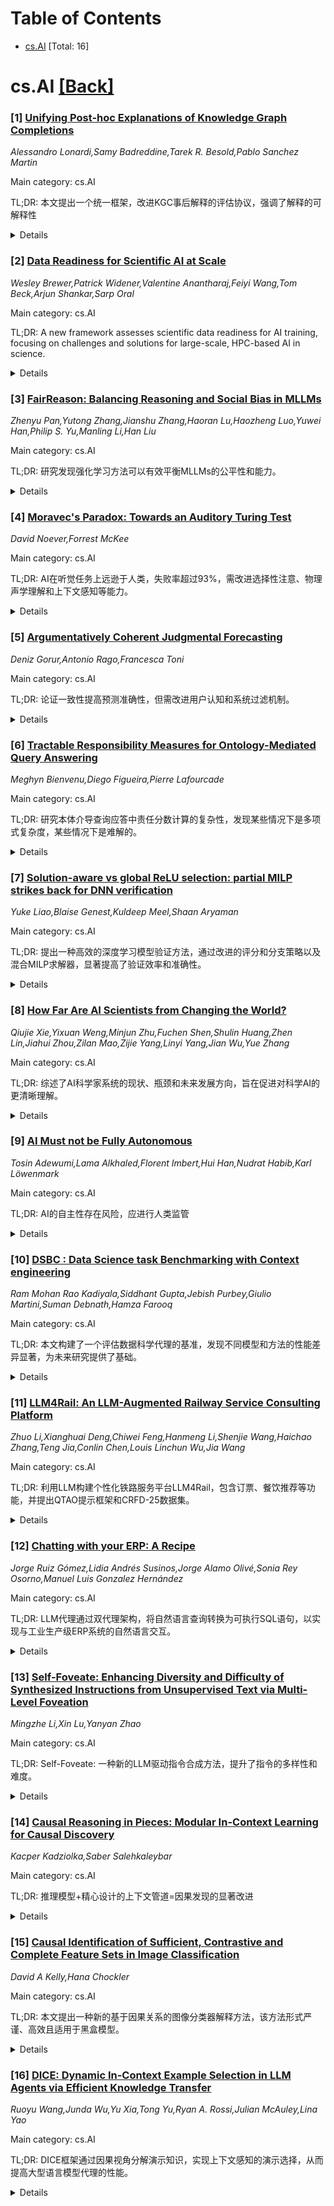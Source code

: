<div id=toc></div>

# Table of Contents

- [cs.AI](#cs.AI) [Total: 16]


<div id='cs.AI'></div>

# cs.AI [[Back]](#toc)

### [1] [Unifying Post-hoc Explanations of Knowledge Graph Completions](https://arxiv.org/abs/2507.22951)
*Alessandro Lonardi,Samy Badreddine,Tarek R. Besold,Pablo Sanchez Martin*

Main category: cs.AI

TL;DR: 本文提出一个统一框架，改进KGC事后解释的评估协议，强调了解释的可解释性


<details>
  <summary>Details</summary>
Motivation: 现有的知识图谱补全（KGC）的事后可解释性缺乏形式化和一致的评估，阻碍了可重复性和跨研究比较。

Method: 提出了一种通用的多目标优化框架来描述KGC中的事后解释，并建议改进的评估协议。

Result: 提出了一种统一的框架和改进的评估协议，以提高KGC可解释性的可重复性和影响力。

Conclusion: 这项工作旨在通过统一方法和改进评估标准，使知识图谱补全的可解释性研究更具可重复性和影响力。

Abstract: Post-hoc explainability for Knowledge Graph Completion (KGC) lacks
formalization and consistent evaluations, hindering reproducibility and
cross-study comparisons. This paper argues for a unified approach to post-hoc
explainability in KGC. First, we propose a general framework to characterize
post-hoc explanations via multi-objective optimization, balancing their
effectiveness and conciseness. This unifies existing post-hoc explainability
algorithms in KGC and the explanations they produce. Next, we suggest and
empirically support improved evaluation protocols using popular metrics like
Mean Reciprocal Rank and Hits@$k$. Finally, we stress the importance of
interpretability as the ability of explanations to address queries meaningful
to end-users. By unifying methods and refining evaluation standards, this work
aims to make research in KGC explainability more reproducible and impactful.

</details>


### [2] [Data Readiness for Scientific AI at Scale](https://arxiv.org/abs/2507.23018)
*Wesley Brewer,Patrick Widener,Valentine Anantharaj,Feiyi Wang,Tom Beck,Arjun Shankar,Sarp Oral*

Main category: cs.AI

TL;DR: A new framework assesses scientific data readiness for AI training, focusing on challenges and solutions for large-scale, HPC-based AI in science.


<details>
  <summary>Details</summary>
Motivation: To examine how Data Readiness for AI (DRAI) principles apply to leadership-scale scientific datasets used to train foundation models, and to guide infrastructure development toward standardized, cross-domain support for scalable and reproducible AI for science.

Method: The paper analyzes archetypal workflows across four domains (climate, nuclear fusion, bio/health, and materials) to identify common preprocessing patterns and domain-specific constraints.  A two-dimensional readiness framework (Data Readiness Levels and Data Processing Stages) tailored to HPC environments is introduced.

Result: A two-dimensional readiness framework characterizing scientific data readiness and a conceptual maturity matrix are presented.

Conclusion: This paper proposes a two-dimensional framework for assessing the readiness of scientific data for AI training, addressing challenges in transforming scientific data for scalable AI training, particularly for transformer-based generative models.

Abstract: This paper examines how Data Readiness for AI (DRAI) principles apply to
leadership-scale scientific datasets used to train foundation models. We
analyze archetypal workflows across four representative domains - climate,
nuclear fusion, bio/health, and materials - to identify common preprocessing
patterns and domain-specific constraints. We introduce a two-dimensional
readiness framework composed of Data Readiness Levels (raw to AI-ready) and
Data Processing Stages (ingest to shard), both tailored to high performance
computing (HPC) environments. This framework outlines key challenges in
transforming scientific data for scalable AI training, emphasizing
transformer-based generative models. Together, these dimensions form a
conceptual maturity matrix that characterizes scientific data readiness and
guides infrastructure development toward standardized, cross-domain support for
scalable and reproducible AI for science.

</details>


### [3] [FairReason: Balancing Reasoning and Social Bias in MLLMs](https://arxiv.org/abs/2507.23067)
*Zhenyu Pan,Yutong Zhang,Jianshu Zhang,Haoran Lu,Haozheng Luo,Yuwei Han,Philip S. Yu,Manling Li,Han Liu*

Main category: cs.AI

TL;DR: 研究发现强化学习方法可以有效平衡MLLMs的公平性和能力。


<details>
  <summary>Details</summary>
Motivation: 研究多模态大型语言模型(MLLM)的推理能力和偏差之间的权衡，寻求在提高推理能力的同时减轻社会偏差。

Method: 基准测试三种偏差缓解策略：监督微调(SFT)、知识蒸馏(KD)和基于规则的强化学习(RL)，并改变每种策略中去偏差和推理样本的比例。

Result: 发现1:4的强化学习训练样本比例在减少刻板印象得分和保持推理准确性之间取得了最佳平衡。

Conclusion: 这项研究基准测试了三种偏差缓解策略，并在强化学习中发现了推理能力和偏差之间最佳的平衡点，即1:4的去偏差和推理样本比例，可减少刻板印象得分10%，同时保留88%的推理准确性。

Abstract: Multimodal Large Language Models (MLLMs) already achieve state-of-the-art
results across a wide range of tasks and modalities. To push their reasoning
ability further, recent studies explore advanced prompting schemes and
post-training fine-tuning. Although these techniques improve logical accuracy,
they frequently leave the models' outputs burdened with pronounced social
biases. Clarifying how reasoning gains interact with bias mitigation-and
whether the two objectives inherently trade off-therefore remains an open and
pressing research problem. Our study begins by benchmarking three
bias-mitigation strategies-supervised fine-uning (SFT), knowledge distillation
(KD), and rule-based reinforcement learning (RL)-under identical conditions,
establishing their baseline strengths and weaknesses. Building on these
results, we vary the proportion of debias-focused and reasoning-centric samples
within each paradigm to chart the reasoning-versus-bias trade-off. Our sweeps
reveal a consistent sweet spot: a roughly 1:4 mix trained with reinforcement
learning cuts stereotype scores by 10% while retaining 88% of the model's
original reasoning accuracy, offering concrete guidance for balancing fairness
and capability in MLLMs.

</details>


### [4] [Moravec's Paradox: Towards an Auditory Turing Test](https://arxiv.org/abs/2507.23091)
*David Noever,Forrest McKee*

Main category: cs.AI

TL;DR: AI在听觉任务上远逊于人类，失败率超过93%，需改进选择性注意、物理声学理解和上下文感知等能力。


<details>
  <summary>Details</summary>
Motivation: 当前AI系统在听觉任务上的失败，以及对Moravec悖论的启发。

Method: 设计了一个包含七个类别的917个挑战的听觉图灵测试，评估了包括GPT-4和Whisper在内的最先进音频模型。

Result: 最先进的音频模型的失败率超过93%，即使表现最好的模型准确率也仅为6.9%，远低于人类的52%。这表明AI系统缺乏人类般的听觉场景分析机制。

Conclusion: 当前AI系统在人类轻松完成的听觉任务上存在严重缺陷，该研究通过一个包含917个挑战的听觉图灵测试评估了最先进的音频模型，结果表明其失败率超过93%，这揭示了AI系统在处理复杂听觉场景中的不足，尤其是在选择性注意、噪声鲁棒性和上下文适应方面。

Abstract: This research work demonstrates that current AI systems fail catastrophically
on auditory tasks that humans perform effortlessly. Drawing inspiration from
Moravec's paradox (i.e., tasks simple for humans often prove difficult for
machines, and vice versa), we introduce an auditory Turing test comprising 917
challenges across seven categories: overlapping speech, speech in noise,
temporal distortion, spatial audio, coffee-shop noise, phone distortion, and
perceptual illusions. Our evaluation of state-of-the-art audio models including
GPT-4's audio capabilities and OpenAI's Whisper reveals a striking failure rate
exceeding 93%, with even the best-performing model achieving only 6.9% accuracy
on tasks that humans solved at 7.5 times higher success (52%). These results
expose focusing failures in how AI systems process complex auditory scenes,
particularly in selective attention, noise robustness, and contextual
adaptation. Our benchmark not only quantifies the human-machine auditory gap
but also provides insights into why these failures occur, suggesting that
current architectures lack fundamental mechanisms for human-like auditory scene
analysis. The traditional design of audio CAPTCHAs highlights common filters
that humans evolved but machines fail to select in multimodal language models.
This work establishes a diagnostic framework for measuring progress toward
human-level machine listening and highlights the need for novel approaches
integrating selective attention, physics-based audio understanding, and
context-aware perception into multimodal AI systems.

</details>


### [5] [Argumentatively Coherent Judgmental Forecasting](https://arxiv.org/abs/2507.23163)
*Deniz Gorur,Antonio Rago,Francesca Toni*

Main category: cs.AI

TL;DR: 论证一致性提高预测准确性，但需改进用户认知和系统过滤机制。


<details>
  <summary>Details</summary>
Motivation: 研究论证结构中预测的特性，特别是论证一致性对预测准确性的影响。

Method: 评估论证一致性对人类和大型语言模型预测准确性的影响，并通过众包用户实验检验用户对一致性的认知。

Result: 过滤不一致预测可提高预测准确性，但用户通常无法识别一致性。

Conclusion: 增强论证一致性可提高人类和大型语言模型的预测准确性，但用户通常不认同这种一致性，因此需要在基于论证的判断预测中加入过滤机制。

Abstract: Judgmental forecasting employs human opinions to make predictions about
future events, rather than exclusively historical data as in quantitative
forecasting. When these opinions form an argumentative structure around
forecasts, it is useful to study the properties of the forecasts from an
argumentative perspective. In this paper, we advocate and formally define a
property of argumentative coherence, which, in essence, requires that a
forecaster's reasoning is coherent with their forecast. We then conduct three
evaluations with our notion of coherence. First, we assess the impact of
enforcing coherence on human forecasters as well as on Large Language Model
(LLM)-based forecasters, given that they have recently shown to be competitive
with human forecasters. In both cases, we show that filtering out incoherent
predictions improves forecasting accuracy consistently, supporting the
practical value of coherence in both human and LLM-based forecasting. Then, via
crowd-sourced user experiments, we show that, despite its apparent
intuitiveness and usefulness, users do not generally align with this coherence
property. This points to the need to integrate, within argumentation-based
judgmental forecasting, mechanisms to filter out incoherent opinions before
obtaining group forecasting predictions.

</details>


### [6] [Tractable Responsibility Measures for Ontology-Mediated Query Answering](https://arxiv.org/abs/2507.23191)
*Meghyn Bienvenu,Diego Figueira,Pierre Lafourcade*

Main category: cs.AI

TL;DR: 研究本体介导查询应答中责任分数计算的复杂性，发现某些情况下是多项式复杂度，某些情况下是难解的。


<details>
  <summary>Details</summary>
Motivation: 量化解释查询答案的责任分数的计算复杂性问题。

Method: 研究了基于加权最小支持的Shapley值责任度量在本体介导查询应答中的复杂性。利用数据库设置的结果，分析了不同本体语言和查询类下的数据复杂度和组合复杂度。

Result: 确定了在本体介导查询应答中计算基于加权最小支持的Shapley值责任度量的复杂性边界，指出了易处理和难解的查询类。

Conclusion: 研究了本体介导查询应答中计算责任分数的复杂性，发现基于加权最小支持的Shapley值责任度量在可重写的一阶查询类中具有多项式数据复杂度，但在本体语言可以编码可达性查询时则为'shP'-hard。进一步研究了其组合复杂度，发现即使在没有本体的情况下，如果本体语言支持合取，则原子查询和良性合取查询的并集也是难解的。最后，研究者确定了在常见的DL-Lite方言中，结构受限的合取查询允许易处理的WSMS计算。

Abstract: Recent work on quantitative approaches to explaining query answers employs
responsibility measures to assign scores to facts in order to quantify their
respective contributions to obtaining a given answer. In this paper, we study
the complexity of computing such responsibility scores in the setting of
ontology-mediated query answering, focusing on a very recently introduced
family of Shapley-value-based responsibility measures defined in terms of
weighted sums of minimal supports (WSMS). By exploiting results from the
database setting, we can show that such measures enjoy polynomial data
complexity for classes of ontology-mediated queries that are
first-order-rewritable, whereas the problem becomes "shP"-hard when the
ontology language can encode reachability queries (via axioms like $\exists R.
A \sqsubseteq A$). To better understand the tractability frontier, we next
explore the combined complexity of WSMS computation. We prove that
intractability applies already to atomic queries if the ontology language
supports conjunction, as well as to unions of `well-behaved' conjunctive
queries, even in the absence of an ontology. By contrast, our study yields
positive results for common DL-Lite dialects: by means of careful analysis, we
identify classes of structurally restricted conjunctive queries (which
intuitively disallow undesirable interactions between query atoms) that admit
tractable WSMS computation.

</details>


### [7] [Solution-aware vs global ReLU selection: partial MILP strikes back for DNN verification](https://arxiv.org/abs/2507.23197)
*Yuke Liao,Blaise Genest,Kuldeep Meel,Shaan Aryaman*

Main category: cs.AI

TL;DR: 提出一种高效的深度学习模型验证方法，通过改进的评分和分支策略以及混合MILP求解器，显著提高了验证效率和准确性。


<details>
  <summary>Details</summary>
Motivation: 处理复杂实例的验证问题，寻求更高效准确的验证方法。

Method: 采用分治法，结合解决方案感知ReLU评分（SAS）和改进的BaB-SR、BaB-FSB分支函数，以及Hybrid MILP方法。

Result: SAS方法将二元变量数量减少了约6倍，同时保持相同的准确性；Hybrid MILP方法将未确定实例的数量减少了高达40%，平均运行时间为46s-417s。

Conclusion: 提出了一种新的解决方案感知ReLU评分（SAS）方法，并改进了BaB-SR和BaB-FSB分支函数作为全局ReLU评分（GS）函数，有效减少了二元变量数量，提高了效率和准确性。结合Hybrid MILP方法，该方法显著减少了未确定实例的数量，并在合理的时间内验证了大型CNN模型。

Abstract: To handle complex instances, we revisit a divide-and-conquer approach to
break down the complexity: instead of few complex BaB calls, we rely on many
small {\em partial} MILP calls. The crucial step is to select very few but very
important ReLUs to treat using (costly) binary variables. The previous attempts
were suboptimal in that respect. To select these important ReLU variables, we
propose a novel {\em solution-aware} ReLU scoring ({\sf SAS}), as well as adapt
the BaB-SR and BaB-FSB branching functions as {\em global} ReLU scoring ({\sf
GS}) functions. We compare them theoretically as well as experimentally, and
{\sf SAS} is more efficient at selecting a set of variables to open using
binary variables. Compared with previous attempts, SAS reduces the number of
binary variables by around 6 times, while maintaining the same level of
accuracy. Implemented in {\em Hybrid MILP}, calling first $\alpha,\beta$-CROWN
with a short time-out to solve easier instances, and then partial MILP,
produces a very accurate yet efficient verifier, reducing by up to $40\%$ the
number of undecided instances to low levels ($8-15\%$), while keeping a
reasonable runtime ($46s-417s$ on average per instance), even for fairly large
CNNs with 2 million parameters.

</details>


### [8] [How Far Are AI Scientists from Changing the World?](https://arxiv.org/abs/2507.23276)
*Qiujie Xie,Yixuan Weng,Minjun Zhu,Fuchen Shen,Shulin Huang,Zhen Lin,Jiahui Zhou,Zilan Mao,Zijie Yang,Linyi Yang,Jian Wu,Yue Zhang*

Main category: cs.AI

TL;DR: 综述了AI科学家系统的现状、瓶颈和未来发展方向，旨在促进对科学AI的更清晰理解。


<details>
  <summary>Details</summary>
Motivation: 探讨AI科学家系统距离改变世界和重塑科学研究范式还有多远。

Method: 对现有AI科学家系统的回顾和前景展望。

Result: 确定了AI科学家系统的局限性，指出了当前的不足之处以及科学AI的最终目标。

Conclusion: 这篇综述分析了AI科学家系统的当前成就，确定了关键瓶颈和实现能够产生突破性发现的科学智能体的关键组成部分。

Abstract: The emergence of large language models (LLMs) is propelling automated
scientific discovery to the next level, with LLM-based Artificial Intelligence
(AI) Scientist systems now taking the lead in scientific research. Several
influential works have already appeared in the field of AI Scientist systems,
with AI-generated research papers having been accepted at the ICLR 2025
workshop, suggesting that a human-level AI Scientist capable of uncovering
phenomena previously unknown to humans, may soon become a reality. In this
survey, we focus on the central question: How far are AI scientists from
changing the world and reshaping the scientific research paradigm? To answer
this question, we provide a prospect-driven review that comprehensively
analyzes the current achievements of AI Scientist systems, identifying key
bottlenecks and the critical components required for the emergence of a
scientific agent capable of producing ground-breaking discoveries that solve
grand challenges. We hope this survey will contribute to a clearer
understanding of limitations of current AI Scientist systems, showing where we
are, what is missing, and what the ultimate goals for scientific AI should be.

</details>


### [9] [AI Must not be Fully Autonomous](https://arxiv.org/abs/2507.23330)
*Tosin Adewumi,Lama Alkhaled,Florent Imbert,Hui Han,Nudrat Habib,Karl Löwenmark*

Main category: cs.AI

TL;DR: AI的自主性存在风险，应进行人类监管


<details>
  <summary>Details</summary>
Motivation: 识别自主AI的风险，特别是随着人工超级智能的临近

Method: 对自主AI的三个级别进行识别和分析，并提出12个论据和6个反驳论据及其反驳

Result: 主张AI不应完全自主，应有人类监管

Conclusion: AI不应完全自主，应有人类监管以降低风险

Abstract: Autonomous Artificial Intelligence (AI) has many benefits. It also has many
risks. In this work, we identify the 3 levels of autonomous AI. We are of the
position that AI must not be fully autonomous because of the many risks,
especially as artificial superintelligence (ASI) is speculated to be just
decades away. Fully autonomous AI, which can develop its own objectives, is at
level 3 and without responsible human oversight. However, responsible human
oversight is crucial for mitigating the risks. To ague for our position, we
discuss theories of autonomy, AI and agents. Then, we offer 12 distinct
arguments and 6 counterarguments with rebuttals to the counterarguments. We
also present 15 pieces of recent evidence of AI misaligned values and other
risks in the appendix.

</details>


### [10] [DSBC : Data Science task Benchmarking with Context engineering](https://arxiv.org/abs/2507.23336)
*Ram Mohan Rao Kadiyala,Siddhant Gupta,Jebish Purbey,Giulio Martini,Suman Debnath,Hamza Farooq*

Main category: cs.AI

TL;DR: 本文构建了一个评估数据科学代理的基准，发现不同模型和方法的性能差异显著，为未来研究提供了基础。


<details>
  <summary>Details</summary>
Motivation: 当前缺乏对数据科学代理的系统性评估，本文旨在通过一个反映真实世界用户交互的基准测试来填补这一空白。

Method: 对三种LLM模型（Claude-4.0-Sonnet，Gemini-2.5-Flash和OpenAI-o4-Mini）进行了基准测试，使用了零样本、多步和SmolAgent三种方法，评估了八个数据科学任务类别，并探讨了提示问题（如数据泄漏和模棱两可的指令）的影响以及温度参数的影响。

Result: 不同模型和方法之间存在显著的性能差异，温度参数也会影响性能。

Conclusion: 本文介绍了一个用于评估数据科学代理的综合基准测试，并评估了三种LLM模型在不同方法下的性能，结果揭示了模型和方法之间的性能差异，为未来更强大的数据科学代理研究奠定了基础。

Abstract: Recent advances in large language models (LLMs) have significantly impacted
data science workflows, giving rise to specialized data science agents designed
to automate analytical tasks. Despite rapid adoption, systematic benchmarks
evaluating the efficacy and limitations of these agents remain scarce. In this
paper, we introduce a comprehensive benchmark specifically crafted to reflect
real-world user interactions with data science agents by observing usage of our
commercial applications. We evaluate three LLMs: Claude-4.0-Sonnet,
Gemini-2.5-Flash, and OpenAI-o4-Mini across three approaches: zero-shot with
context engineering, multi-step with context engineering, and with SmolAgent.
Our benchmark assesses performance across a diverse set of eight data science
task categories, additionally exploring the sensitivity of models to common
prompting issues, such as data leakage and slightly ambiguous instructions. We
further investigate the influence of temperature parameters on overall and
task-specific outcomes for each model and approach. Our findings reveal
distinct performance disparities among the evaluated models and methodologies,
highlighting critical factors that affect practical deployment. The benchmark
dataset and evaluation framework introduced herein aim to provide a foundation
for future research of more robust and effective data science agents.

</details>


### [11] [LLM4Rail: An LLM-Augmented Railway Service Consulting Platform](https://arxiv.org/abs/2507.23377)
*Zhuo Li,Xianghuai Deng,Chiwei Feng,Hanmeng Li,Shenjie Wang,Haichao Zhang,Teng Jia,Conlin Chen,Louis Linchun Wu,Jia Wang*

Main category: cs.AI

TL;DR: 利用LLM构建个性化铁路服务平台LLM4Rail，包含订票、餐饮推荐等功能，并提出QTAO提示框架和CRFD-25数据集。


<details>
  <summary>Details</summary>
Motivation: 满足日益增长的个性化铁路服务需求。

Method: 开发LLM4Rail平台，提出QTAO提示框架，构建CRFD-25数据集，并使用基于LLM的零样本对话推荐系统，结合特征相似性后处理。

Result: 开发了LLM4Rail平台，并构建了CRFD-25数据集，实现了个性化铁路服务咨询和餐饮推荐。

Conclusion: LLM4Rail平台利用LLM提供定制化的铁路服务咨询，包括订票、餐饮推荐、天气信息和闲聊等模块，并提出迭代式“QTAO”提示框架，有效整合语言推理和面向任务的动作，提高响应准确性。为实现个性化餐饮服务，构建了CRFD-25数据集，并引入基于LLM的零样本对话推荐系统，并通过特征相似性后处理确保推荐结果与数据集一致。

Abstract: Large language models (LLMs) have significantly reshaped different walks of
business. To meet the increasing demands for individualized railway service, we
develop LLM4Rail - a novel LLM-augmented railway service consulting platform.
Empowered by LLM, LLM4Rail can provide custom modules for ticketing, railway
food & drink recommendations, weather information, and chitchat. In LLM4Rail,
we propose the iterative "Question-Thought-Action-Observation (QTAO)" prompting
framework. It meticulously integrates verbal reasoning with task-oriented
actions, that is, reasoning to guide action selection, to effectively retrieve
external observations relevant to railway operation and service to generate
accurate responses. To provide personalized onboard dining services, we first
construct the Chinese Railway Food and Drink (CRFD-25) - a publicly accessible
takeout dataset tailored for railway services. CRFD-25 covers a wide range of
signature dishes categorized by cities, cuisines, age groups, and spiciness
levels. We further introduce an LLM-based zero-shot conversational recommender
for railway catering. To address the unconstrained nature of open
recommendations, the feature similarity-based post-processing step is
introduced to ensure all the recommended items are aligned with CRFD-25
dataset.

</details>


### [12] [Chatting with your ERP: A Recipe](https://arxiv.org/abs/2507.23429)
*Jorge Ruiz Gómez,Lidia Andrés Susinos,Jorge Alamo Olivé,Sonia Rey Osorno,Manuel Luis Gonzalez Hernández*

Main category: cs.AI

TL;DR: LLM代理通过双代理架构，将自然语言查询转换为可执行SQL语句，以实现与工业生产级ERP系统的自然语言交互。


<details>
  <summary>Details</summary>
Motivation: 为了能够通过自然语言与工业生产级ERP系统交互。

Method: 该代理能够解释自然语言查询并将它们转换为可执行的 SQL 语句，利用开放权重的 LLMs。提出了一种新颖的双代理架构，结合推理和批判阶段以提高查询生成的可靠性。

Result: 设计并实现了一个能够将自然语言查询转换为可执行SQL语句的LLM代理，并通过双代理架构提高了查询生成的可靠性。

Conclusion: 本文设计、实现并评估了一个大型语言模型 (LLM) 代理，该代理可以与工业生产级 ERP 系统进行对话。

Abstract: This paper presents the design, implementation, and evaluation behind a Large
Language Model (LLM) agent that chats with an industrial production-grade ERP
system. The agent is capable of interpreting natural language queries and
translating them into executable SQL statements, leveraging open-weight LLMs. A
novel dual-agent architecture combining reasoning and critique stages was
proposed to improve query generation reliability.

</details>


### [13] [Self-Foveate: Enhancing Diversity and Difficulty of Synthesized Instructions from Unsupervised Text via Multi-Level Foveation](https://arxiv.org/abs/2507.23440)
*Mingzhe Li,Xin Lu,Yanyan Zhao*

Main category: cs.AI

TL;DR: Self-Foveate: 一种新的LLM驱动指令合成方法，提升了指令的多样性和难度。


<details>
  <summary>Details</summary>
Motivation: 现有的自动合成范式在确保合成指令的多样性和难度方面仍存在局限性，本文旨在解决这些挑战。

Method: 提出了一种名为Self-Foveate的LLM驱动指令合成方法，该方法采用“微分散-宏观”多级注视机制，引导LLM深入挖掘非监督文本中细粒度信息。

Result: 实验证明Self-Foveate方法有效且优于现有方法，数据和代码已公开发布。

Conclusion: Self-Foveate方法有效提高了指令合成的多样性和难度，并在多个非监督语料库和不同的模型架构上验证了其有效性和优越性。

Abstract: Large language models (LLMs) with instruction following capabilities have
demonstrated impressive problem-solving abilities. While synthesizing
instructional data from unsupervised text has become a common approach for
training such models, conventional methods rely heavily on human effort for
data annotation. Although existing automated synthesis paradigms have
alleviated this constraint, they still exhibit significant limitations in
ensuring adequate diversity and difficulty of synthesized instructions. To
address these challenges, we propose Self-Foveate, an innovative LLM-driven
method for instruction synthesis. This approach introduces a
"Micro-Scatter-Macro" multi-level foveation methodology that effectively guides
the LLM to deeply excavate fine-grained information embedded in unsupervised
text, thereby enhancing both the diversity and difficulty of synthesized
instructions. Comprehensive experiments across multiple unsupervised corpora
and diverse model architectures validate the effectiveness and superiority of
our proposed method. We publicly release our data and codes:
https://github.com/Mubuky/Self-Foveate

</details>


### [14] [Causal Reasoning in Pieces: Modular In-Context Learning for Causal Discovery](https://arxiv.org/abs/2507.23488)
*Kacper Kadziolka,Saber Salehkaleybar*

Main category: cs.AI

TL;DR: 推理模型+精心设计的上下文管道=因果发现的显著改进


<details>
  <summary>Details</summary>
Motivation: 研究最先进的推理模型在因果发现任务中的鲁棒性，该任务对传统模型具有挑战性。

Method: 使用Corr2Cause基准测试OpenAI的o系列和DeepSeek-R模型，并引入了一种基于Tree-of-Thoughts和Chain-of-Thoughts方法的模块化上下文管道。

Result: 推理优先架构比以往方法取得了显著更大的原生收益，模块化上下文管道使性能提升近三倍。

Conclusion: 先进的推理模型在因果发现方面取得了重大进展，但精心构建的上下文框架对于最大限度地发挥其能力至关重要。

Abstract: Causal inference remains a fundamental challenge for large language models.
Recent advances in internal reasoning with large language models have sparked
interest in whether state-of-the-art reasoning models can robustly perform
causal discovery-a task where conventional models often suffer from severe
overfitting and near-random performance under data perturbations. We study
causal discovery on the Corr2Cause benchmark using the emergent OpenAI's
o-series and DeepSeek-R model families and find that these reasoning-first
architectures achieve significantly greater native gains than prior approaches.
To capitalize on these strengths, we introduce a modular in-context pipeline
inspired by the Tree-of-Thoughts and Chain-of-Thoughts methodologies, yielding
nearly three-fold improvements over conventional baselines. We further probe
the pipeline's impact by analyzing reasoning chain length, complexity, and
conducting qualitative and quantitative comparisons between conventional and
reasoning models. Our findings suggest that while advanced reasoning models
represent a substantial leap forward, carefully structured in-context
frameworks are essential to maximize their capabilities and offer a
generalizable blueprint for causal discovery across diverse domains.

</details>


### [15] [Causal Identification of Sufficient, Contrastive and Complete Feature Sets in Image Classification](https://arxiv.org/abs/2507.23497)
*David A Kelly,Hana Chockler*

Main category: cs.AI

TL;DR: 本文提出一种新的基于因果关系的图像分类器解释方法，该方法形式严谨、高效且适用于黑盒模型。


<details>
  <summary>Details</summary>
Motivation: 现有的图像分类器解释算法缺乏形式上的严格性，而基于逻辑的解释方法则依赖于对模型的严格假设，这些假设在图像分类器中并不成立。

Method: 提出了一种基于因果关系的图像分类器解释方法，该方法无需了解模型内部结构，也不需要梯度信息或模型的单调性等性质。

Result: 实现了因果解释的定义，并通过实验验证了算法的有效性和效率。平均每张图像计算所有类型的解释需要6秒。

Conclusion: 本文证明了因果解释在形式上与逻辑解释具有相同的特性，同时适用于黑盒算法，并适合图像分类器。引入了对比因果解释和完整因果解释的概念，并通过实验验证了不同模型在充分性、对比性和完整性方面的不同模式。

Abstract: Existing algorithms for explaining the outputs of image classifiers are based
on a variety of approaches and produce explanations that lack formal rigor. On
the other hand, logic-based explanations are formally and rigorously defined
but their computability relies on strict assumptions about the model that do
not hold on image classifiers.
  In this paper, we show that causal explanations, in addition to being
formally and rigorously defined, enjoy the same formal properties as
logic-based ones, while still lending themselves to black-box algorithms and
being a natural fit for image classifiers. We prove formal properties of causal
explanations and introduce contrastive causal explanations for image
classifiers. Moreover, we augment the definition of explanation with confidence
awareness and introduce complete causal explanations: explanations that are
classified with exactly the same confidence as the original image.
  We implement our definitions, and our experimental results demonstrate that
different models have different patterns of sufficiency, contrastiveness, and
completeness. Our algorithms are efficiently computable, taking on average 6s
per image on a ResNet50 model to compute all types of explanations, and are
totally black-box, needing no knowledge of the model, no access to model
internals, no access to gradient, nor requiring any properties, such as
monotonicity, of the model.

</details>


### [16] [DICE: Dynamic In-Context Example Selection in LLM Agents via Efficient Knowledge Transfer](https://arxiv.org/abs/2507.23554)
*Ruoyu Wang,Junda Wu,Yu Xia,Tong Yu,Ryan A. Rossi,Julian McAuley,Lina Yao*

Main category: cs.AI

TL;DR: DICE框架通过因果视角分解演示知识，实现上下文感知的演示选择，从而提高大型语言模型代理的性能。


<details>
  <summary>Details</summary>
Motivation: 现有的基于大型语言模型的智能体在上下文学习的有效性高度依赖于演示的选择，次优的例子往往导致性能不稳定或下降。现有方法通常依赖于启发式或特定于任务的设计，缺乏一个通用的、理论上有根据的标准来判断哪些演示在推理步骤中有效。

Method: 提出了一种基于因果关系的演示选择方法DICE，该方法将演示知识分解为可转移和不可转移成分，并提出了一种逐步选择标准。

Result: DICE方法在多个领域取得了有效的实验结果，证明了其有效性和通用性。

Conclusion: 提出了一种名为DICE的理论框架，用于在大型语言模型代理的推理过程中选择最相关的演示，从而提高其性能。DICE通过因果关系将演示知识分解为可转移和不可转移的成分，并提出了一种逐步选择标准，具有改进代理性能的正式保证。实验结果表明，DICE方法有效且通用。

Abstract: Large language model-based agents, empowered by in-context learning (ICL),
have demonstrated strong capabilities in complex reasoning and tool-use tasks.
However, existing works have shown that the effectiveness of ICL is highly
sensitive to the choice of demonstrations, with suboptimal examples often
leading to unstable or degraded performance. While prior work has explored
example selection, including in some agentic or multi-step settings, existing
approaches typically rely on heuristics or task-specific designs and lack a
general, theoretically grounded criterion for what constitutes an effective
demonstration across reasoning steps. Therefore, it is non-trivial to develop a
principled, general-purpose method for selecting demonstrations that
consistently benefit agent performance. In this paper, we address this
challenge with DICE, Dynamic In-Context Example Selection for LLM Agents, a
theoretically grounded ICL framework for agentic tasks that selects the most
relevant demonstrations at each step of reasoning. Our approach decomposes
demonstration knowledge into transferable and non-transferable components
through a causal lens, showing how the latter can introduce spurious
dependencies that impair generalization. We further propose a stepwise
selection criterion with a formal guarantee of improved agent performance.
Importantly, DICE is a general, framework-agnostic solution that can be
integrated as a plug-in module into existing agentic frameworks without any
additional training cost. Extensive experiments across diverse domains
demonstrate our method's effectiveness and generality, highlighting the
importance of principled, context-aware demo selection for robust and efficient
LLM agents.

</details>
